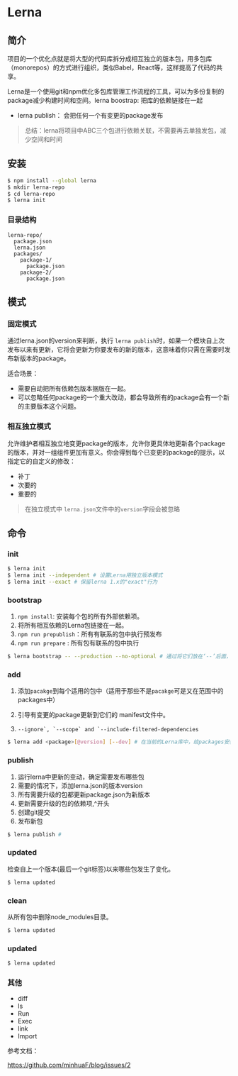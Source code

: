 # Lerna

## 简介

项目的一个优化点就是将大型的代码库拆分成相互独立的版本包，用多包库（monorepos）的方式进行组织，类似Babel，React等，这样提高了代码的共享。

Lerna是一个使用git和npm优化多包库管理工作流程的工具，可以为多份复制的package减少构建时间和空间。lerna boostrap:  把库的依赖链接在一起

- lerna publish： 会把任何一个有变更的package发布

> 总结：lerna将项目中ABC三个包进行依赖关联，不需要再去单独发包，减少空间和时间

## 安装

```bash
$ npm install --global lerna
$ mkdir lerna-repo
$ cd lerna-repo
$ lerna init

```

### 目录结构

```
lerna-repo/
  package.json
  lerna.json
  packages/
    package-1/
      package.json
    package-2/
      package.json
```



## 模式

### 固定模式

通过lerna.json的version来判断，执行 `lerna publish`时，如果一个模块自上次发布以来有更新，它将会更新为你要发布的新的版本，这意味着你只需在需要时发布新版本的package。

适合场景：

- 需要自动把所有依赖包版本捆版在一起。
- 可以忽略任何package的一个重大改动，都会导致所有的package会有一个新的主要版本这个问题。



### 相互独立模式

允许维护者相互独立地变更package的版本，允许你更具体地更新各个package的版本，并对一组组件更加有意义。你会得到每个已变更的package的提示，以指定它的自定义的修改：

- 补丁
- 次要的
- 重要的

> 在独立模式中 `lerna.json`文件中的`version`字段会被忽略



## 命令

### init

```bash
$ lerna init 
$ lerna init --independent # 设置Lerna用独立版本模式
$ lerna init --exact # 保留lerna 1.x的"exact"行为

```

### bootstrap

1. `npm install`:  安装每个包的所有外部依赖项。
2. 将所有相互依赖的Lerna包链接在一起。
3. `npm run prepublish`：所有有联系的包中执行预发布
4. `npm run prepare` : 所有包有联系的包中执行

```bash
$ lerna bootstrap -- --production --no-optional # 通过将它们放在‘--’后面，将额外的参数传递给npm客户端 
```

### add

1. 添加`pacakge`到每个适用的包中（适用于那些不是`pacakge`可是又在范围中的 packages中）

2. 引导有变更的package更新到它们的 manifest文件中。

3. ```
   --ignore`, `--scope` and `--include-filtered-dependencies
   ```

```bash
$ lerna add <package>[@version] [--dev] # 在当前的Lerna库中，给packages安装本地或远端的依赖
```

### publish

1. 运行lerna中更新的变动，确定需要发布哪些包
2. 需要的情况下，添加lerna.json的版本version
3. 所有需要升级的包都更新package.json为新版本
4. 更新需要升级的包的依赖项,^开头
5. 创建git提交
6. 发布新包

```bash
$ lerna publish # 
```

### updated

检查自上一个版本(最后一个git标签)以来哪些包发生了变化。

```bash
$ lerna updated
```

### clean

从所有包中删除node_modules目录。

```bash
$ lerna updated
```

### updated

```bash
$ lerna updated
```

### 其他

- diff
- ls
- Run
- Exec
- link
- Import



参考文档：

https://github.com/minhuaF/blog/issues/2